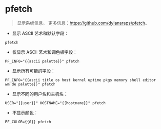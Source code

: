# pfetch

> 显示系统信息。
> 更多信息：<https://github.com/dylanaraps/pfetch>。

- 显示 ASCII 艺术和默认字段：

`pfetch`

- 仅显示 ASCII 艺术和调色板字段：

`PF_INFO="{{ascii palette}}" pfetch`

- 显示所有可能的字段：

`PF_INFO="{{ascii title os host kernel uptime pkgs memory shell editor wm de palette}}" pfetch`

- 显示不同的用户名和主机名：

`USER="{{user}}" HOSTNAME="{{hostname}}" pfetch`

- 不显示颜色：

`PF_COLOR={{0}} pfetch`
